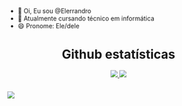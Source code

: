 - 👋 Oi, Eu sou @Elerrandro
- 🌱 Atualmente cursando técnico em informática
- 😄 Pronome: Ele/dele
  
##
<h1 align="center">Github estatísticas</h1>

<p align='center'>
<a href="#"><img src="https://github-readme-stats.vercel.app/api?username=Elerrandro&show_icons=true&count_private=true&theme=dark">
<img src="https://github-readme-stats.vercel.app/api/top-langs/?username=Elerrandro&layout=donut&theme=dark"></img>
</p>

##

<a href="https://www.linkedin.com/in/raimundo-elerrandro" target="_blank"><img src="https://img.shields.io/badge/-LinkedIn-%230077B5?style=for-the-badge&logo=linkedin&logoColor=white" target="_blank"></a> 
